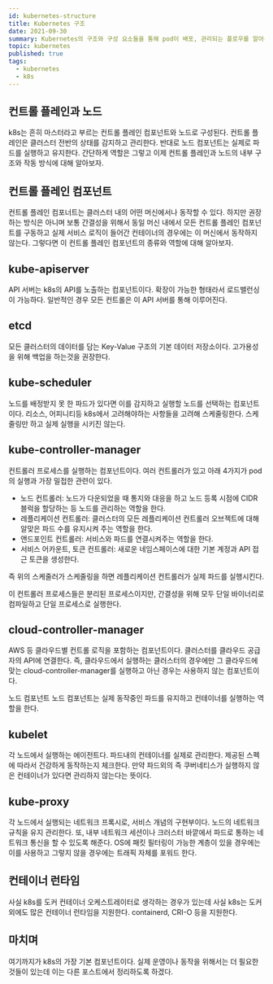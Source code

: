 ```yaml
---
id: kubernetes-structure
title: Kubernetes 구조
date: 2021-09-30
summary: Kubernetes의 구조와 구성 요소들을 통해 pod이 배포, 관리되는 플로우를 알아본다.
topic: kubernetes
published: true
tags:
  - kubernetes
  - k8s
---
```

## 컨트롤 플레인과 노드
k8s는 흔히 마스터라고 부르는 컨트롤 플레인 컴포넌트와 노드로 구성된다. 컨트롤 플레인은 클러스터 전반의 상태를 감지하고 관리한다. 반대로 노드 컴포넌트는 실제로 파드를 실행하고 유지한다. 간단하게 역할은 그렇고 이제 컨트롤 플레인과 노드의 내부 구조와 작동 방식에 대해 알아보자.

## 컨트롤 플레인 컴포넌트
컨트롤 플레인 컴포너트는 클러스터 내의 어떤 머신에서나 동작할 수 있다. 하지만 권장하는 방식은 아니며 보통 간결성을 위해서 동일 머신 내에서 모든 컨트롤 플레인 컴포넌트를 구동하고 실제 서비스 로직이 들어간 컨테이너의 경우에는 이 머신에서 동작하지 않는다. 그렇다면 이 컨트롤 플레인 컴포넌트의 종류와 역할에 대해 알아보자.

## kube-apiserver
API 서버는 k8s의 API를 노출하는 컴포넌트이다. 확장이 가능한 형태라서 로드밸런싱이 가능하다. 일반적인 경우 모든 컨트롤은 이 API 서버를 통해 이루어진다.

## etcd
모든 클러스터의 데이터를 담는 Key-Value 구조의 기본 데이터 저장소이다. 고가용성을 위해 백업을 하는것을 권장한다.

## kube-scheduler
노드를 배정받지 못 한 파드가 있다면 이를 감지하고 실행할 노드를 선택하는 컴포넌트이다. 리소스, 어피니티등 k8s에서 고려해야하는 사항들을 고려해 스케줄링한다. 스케줄링만 하고 실제 실행을 시키진 않는다.

## kube-controller-manager
컨트롤러 프로세스를 실행하는 컴포넌트이다. 여러 컨트롤러가 있고 아래 4가지가 pod의 실행과 가장 밀접한 관련이 있다.

  - 노드 컨트롤러: 노드가 다운되었을 때 통지와 대응을 하고 노드 등록 시점에 CIDR 블럭을 할당하는 등 노드를 관리하는 역할을 한다.
  - 레플리케이션 컨트롤러: 클러스터의 모든 레플리케이션 컨트롤러 오브젝트에 대해 알맞은 파드 수를 유지시켜 주는 역할을 한다.
  - 앤드포인트 컨트롤러: 서비스와 파드를 연결시켜주는 역할을 한다.
  - 서비스 어카운트, 토큰 컨트롤러: 새로운 네임스페이스에 대한 기본 계정과 API 접근 토큰을 생성한다.

즉 위의 스케줄러가 스케줄링을 하면 레플리케이션 컨트롤러가 실제 파드를 실행시킨다.

이 컨트롤러 프로세스들은 분리된 프로세스이지만, 간결성을 위해 모두 단일 바이너리로 컴파일하고 단일 프로세스로 실행한다.

## cloud-controller-manager
AWS 등 클라우드별 컨트롤 로직을 포함하는 컴포넌트이다. 클러스터를 클라우드 공급자의 API에 연결한다. 즉, 클라우드에서 실행하는 클러스터의 경우에만 그 클라우드에 맞는 cloud-controller-manager를 실행하고 아닌 경우는 사용하지 않는 컴포넌트이다.

노드 컴포넌트
노드 컴포넌트는 실제 동작중인 파드를 유지하고 컨테이너를 실행하는 역할을 한다.

## kubelet
각 노드에서 실행하는 에이전트다. 파드내의 컨테이너를 실제로 관리한다. 제공된 스펙에 따라서 건강하게 동작하는지 체크한다. 만약 파드외의 즉 쿠버네티스가 실행하지 않은 컨테이너가 있다면 관리하지 않는다는 뜻이다. 

## kube-proxy
각 노드에서 실행되는 네트워크 프록시로, 서비스 개념의 구현부이다. 노드의 네트워크 규칙을 유지 관리한다. 또, 내부 네트워크 세션이나 크러스터 바깥에서 파드로 통하는 네트워크 통신을 할 수 있도록 해준다. OS에 패킷 필터링이 가능한 계층이 있을 경우에는 이를 사용하고 그렇지 않을 경우에는 트래픽 자체를 포워드 한다.

## 컨테이너 런타임
사실 k8s를 도커 컨테이너 오케스트레이터로 생각하는 경우가 있는데 사실 k8s는 도커 외에도 많은 컨테이너 런타임을 지원한다. containerd, CRI-O 등을 지원한다.

## 마치며
여기까지가 k8s의 가장 기본 컴포넌트이다. 실제 운영이나 동작을 위해서는 더 필요한 것들이 있는데 이는 다른 포스트에서 정리하도록 하겠다.
